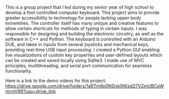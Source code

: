 This is a group project that I led during my senior year of high school to develop a foot controlled computer keyboard. This project aims to provide greater accessibility to technology for people lacking upper body extremities. The controller itself has many unique and creative features to allow certain shortcuts for methods of typing in certain inputs. I was responsible for designing and building the electronic circuitry, as well as the software in C++ and Python. The keyboard is controlled with an Arduino DUE, and takes in inputs from several joysticks and mechanical keys, providing real-time USB input processing. I created a Python GUI enabling live visualizations of custom key properties and user-defined layouts which can be created and saved locally using Sqlite3. I made use of MVC principles, multithreading, and serial port communication for seamless functionality.

Here is a link to the demo videos for this project: https://drive.google.com/drive/folders/1aRTm9p0NSisk9WzqD7VZmUBCpWmrmV8R?usp=drive_link
